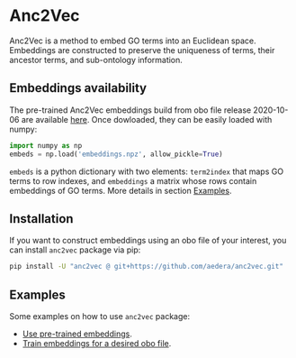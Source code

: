 # Anc2Vec

Anc2Vec is a method to embed GO terms into an Euclidean space. Embeddings are
constructed to preserve the uniqueness of terms, their ancestor terms, and
sub-ontology information.

## Embeddings availability

The pre-trained Anc2Vec embeddings build from obo file release 2020-10-06 are
available
[here](https://drive.google.com/file/d/13DMaWYi-zBF8hbDFvIJM5p5vGb6kUPf3/view?usp=sharing). Once
dowloaded, they can be easily loaded with numpy:

```python
import numpy as np
embeds = np.load('embeddings.npz', allow_pickle=True)
```

`embeds` is a python dictionary with two elements: `term2index` that maps GO
terms to row indexes, and `embeddings` a matrix whose rows contain embeddings
of GO terms. More details in section [Examples](#examples).

## Installation

If you want to construct embeddings using an obo file of your interest, you
can install `anc2vec` package via pip:

```bash
pip install -U "anc2vec @ git+https://github.com/aedera/anc2vec.git"
```

## Examples

Some examples on how to use `anc2vec` package:

* [Use pre-trained embeddings](https://colab.research.google.com/github/aedera/anc2vec/blob/main/examples/pretrained_anc2vec_embeddings.ipynb).
* [Train embeddings for a desired obo file](https://colab.research.google.com/github/aedera/anc2vec/blob/main/examples/train_anc2vec_embeddings.ipynb).
